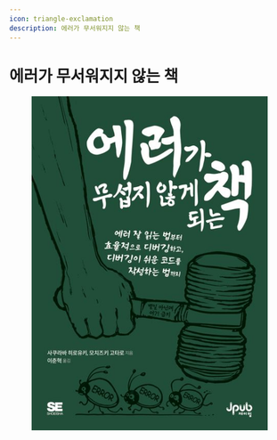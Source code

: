 ```yaml
---
icon: triangle-exclamation
description: 에러가 무서워지지 않는 책
---
```


# 에러가 무서워지지 않는 책

<figure><img src="../../.gitbook/assets/image (1) (1) (1) (1) (1).png" alt=""><figcaption></figcaption></figure>
